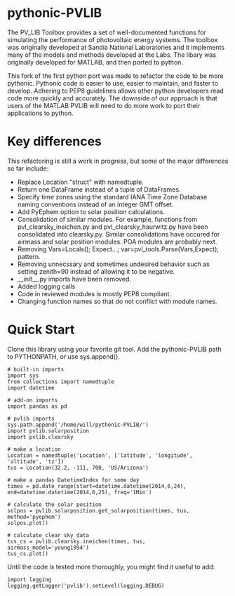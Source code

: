 pythonic-PVLIB
============

The PV_LIB Toolbox provides a set of well-documented functions for simulating the performance of photovoltaic energy systems. The toolbox was originally developed at Sandia National Laboratories and it implements many of the models and methods developed at the Labs. The libary was originally developed for MATLAB, and then ported to python.

This fork of the first python port was made to refactor the code to be more pythonic. Pythonic code is easier to use, easier to maintain, and faster to develop. Adhering to PEP8 guidelines allows other python developers read code more quickly and accurately. The downside of our approach is that users of the MATLAB PVLIB will need to do more work to port their applications to python. 


Key differences
============
This refactoring is still a work in progress, but some of the major differences so far include:

* Replace Location "struct" with namedtuple.
* Return one DataFrame instead of a tuple of DataFrames.
* Specify time zones using the standard IANA Time Zone Database naming conventions instead of an integer GMT offset. 
* Add PyEphem option to solar position calculations. 
* Consolidation of similar modules. For example, functions from pvl\_clearsky\_ineichen.py and pvl\_clearsky\_haurwitz.py have been consolidated into clearsky.py. Similar consolidations have occured for airmass and solar position modules. POA modules are probably next.
* Removing Vars=Locals(); Expect...; var=pvl_tools.Parse(Vars,Expect); pattern. 
* Removing unnecssary and sometimes undesired behavior such as setting zenith=90 instead of allowing it to be negative.
* \_\_init\_\_.py imports have been removed.
* Added logging calls
* Code in reviewed modules is mostly PEP8 compliant.
* Changing function names so that do not conflict with module names.


Quick Start
============
Clone this library using your favorite git tool.
Add the pythonic-PVLIB path to PYTHONPATH, or use sys.append().

```
# built-in imports
import sys
from collections import namedtuple
import datetime

# add-on imports
import pandas as pd

# pvlib imports
sys.path.append('/home/will/pythonic-PVLIB/')
import pvlib.solarposition
import pvlib.clearsky

# make a location
Location = namedtuple('Location', ['latitude', 'longitude', 'altitude', 'tz'])
tus = Location(32.2, -111, 700, 'US/Arizona')

# make a pandas DatetimeIndex for some day
times = pd.date_range(start=datetime.datetime(2014,6,24), end=datetime.datetime(2014,6,25), freq='1Min')

# calculate the solar position
solpos = pvlib.solarposition.get_solarposition(times, tus, method='pyephem')
solpos.plot()

# calculate clear sky data
tus_cs = pvlib.clearsky.ineichen(times, tus, airmass_model='young1994')
tus_cs.plot()
```

Until the code is tested more thoroughly, you might find it useful to add:
```
import logging
logging.getLogger('pvlib').setLevel(logging.DEBUG)
```
